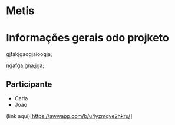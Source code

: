 # Metis

# Informações gerais odo projketo


gjfakjgaogjaioogja;

ngafga;gna;jga;

## Participante

- Carla
- Joao

(link aqui)[https://awwapp.com/b/u4yzmqve2hkru/]


